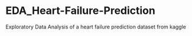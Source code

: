 # EDA_Heart-Failure-Prediction
Exploratory Data Analysis of a heart failure prediction dataset from kaggle
